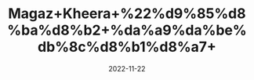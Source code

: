 ---
title: 'Magaz+Kheera+%22%d9%85%d8%ba%d8%b2+%da%a9%da%be%db%8c%d8%b1%d8%a7+'
date: '2022-11-22' 
metatag: '' 
inventory: '0' 
draft: false 
# meta description 
shortDescripton: 'Unshelled+Dried+Cocumber+Seeds%22++The+benefits+of+cucumber+seeds+can+be+attributed+to+its+major+nutrients.+It+offers+benefits+for+your+skin%2c+hair%2c+and+overall+health'
description: 'Food+Product'
longdescription: ''
tags: ''
brand: ''
subCategory: ''
unit: '50 gm-Pk'
sellCount: '0'
featured: True
# product Price
price: '150.0'
# Product Short Description
shortDescription: 'Unshelled+Dried+Cocumber+Seeds%22++The+benefits+of+cucumber+seeds+can+be+attributed+to+its+major+nutrients.+It+offers+benefits+for+your+skin%2c+hair%2c+and+overall+health'
productID: '38141207-082D-ED11-9968-005056B3A416'
type: 'products'
category: 'Food+Product' 
thumnailproduct: 'https://eraconnect.blob.core.windows.net/product-images/aminsaddiquidawakhana/38141207-082D-ED11-9968-005056B3A416.webp' 
images:
  - image: 'https://eraconnect.blob.core.windows.net/product-images/aminsaddiquidawakhana/38141207-082D-ED11-9968-005056B3A416.webp'  
Variants:
---